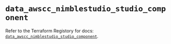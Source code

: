 # `data_awscc_nimblestudio_studio_component`

Refer to the Terraform Registory for docs: [`data_awscc_nimblestudio_studio_component`](https://registry.terraform.io/providers/hashicorp/awscc/0.70.0/docs/data-sources/nimblestudio_studio_component).
